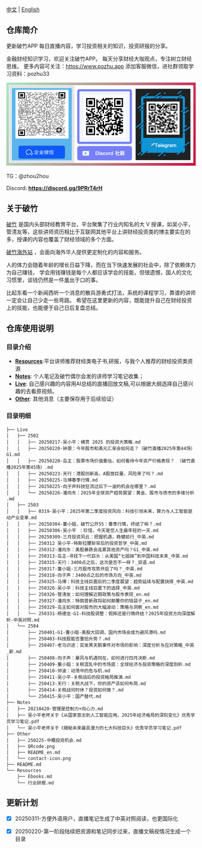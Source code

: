[中文](README.md) | [English](Other/README_en.md)

## 仓库简介

更新破竹APP 每日直播内容，学习投资相关的知识，投资研报的分享。

金融财经知识学习，欢迎关注破竹APP。
每天分享财经大咖观点，专注树立财经思维。
更多内容可关注：https://www.pozhu.app
添加客服微信，进社群领取学习资料：pozhu33

![联系我们](https://github.com/zhouzhoutu/PozhuFinance/blob/main/Other/QRcode.png?raw=true)


TG：@zhou2hou

Discord: **https://discord.gg/9PRrT4rH**



## 关于破竹
[破竹](https://pc.pozhu.com) 是国内头部财经教育平台，平台聚集了行业内知名的大 V 授课，如吴小平，管清友等，这些讲师资历相比于互联网其他平台上讲财经投资类的博主要实在的多，授课的内容也覆盖了财经领域的多个方面。

[破竹海外站](https://www.pozhu.app) ，会面向海外华人提供更定制化的内容和服务。

人的体力会随着年龄的增长日益下降，而在当下快速发展的社会中，除了依赖体力为自己赚钱，
学会用钱赚钱是每个人都应该学会的技能，但很遗憾，国人的文化习惯里，谈钱仍然是一件羞出于口的事。

比起东看一个新闻西听一个消息的散兵游勇式打法，系统的课程学习，靠谱的讲师一定会让自己少走一些弯路。
希望在这里更新的内容，既能提升自己在财经投资上的技能，也能便于自己日后复盘总结。


## 仓库使用说明
### 目录介绍

- [**Resources**](https://github.com/zhouzhoutu/PozhuFinance/tree/main/Resources):平台讲师推荐财经类电子书,研报，与我个人推荐的财经投资类资源
- [**Notes**](https://github.com/zhouzhoutu/PozhuFinance/tree/main/Notes): 个人笔记及破竹偶尔会发的讲师学习笔记收集；
- [**Live**](https://github.com/zhouzhoutu/PozhuFinance/tree/main/Live): 自己感兴趣的内容用AI总结的直播回放文稿,可以根据大纲选择自己感兴趣的去看原视频。
- [**Other**](https://github.com/zhouzhoutu/PozhuFinance/tree/main/Other): 其他消息（主要保存用于后续验证）

### 目录明细
```
├── Live
│   ├── 2502
│   │   ├── 20250217-吴小平：横贯 2025 的投资大策略.md
│   │   ├── 20250220-钟灏：今年股市和美元汇率会如何走？（破竹直播2025年第44场）G1.md
│   │   ├── 20250220-岛主：股票市场价值重估，如何看待今年资产价格表现？ （破竹直播2025年第45场）.md
│   │   ├── 20250223-天行：港股创新高，A股放巨量，风险来了吗？.md
│   │   ├── 20250225-马博春季行情.md
│   │   ├── 20250225-向子声科技狂流过后下一波的机会在哪里？.md
│   │   └── 20250226-潘向东：2025年全球资产趋势展望：黄金、股市与债市的多维分析 .md
│   ├── 2503
│   │   ├── 0319-吴小平：2025年第二季度投资风向：科技引领未来，算力与人工智能驱动产业变革.md
│   │   ├── 20250304-董小姐，破竹公开55：春季行情，终结了嘛？.md
│   │   ├── 20250306-吴小平 ：珍惜，今天是您人生最年轻的一天.md
│   │   ├── 20250309-三月投资风云：把握机遇，稳健前行_中英.md
│   │   ├── 250312 吴小平-特斯拉腰斩背后的投资哲学_中英.md
│   │   ├── 250312-潘向东：美股暴跌会连累其他资产吗？G1_中英.md
│   │   ├── 250313-岛主-寻找下一代巨头：从美国“七姐妹”到中国科技未来_中英.md
│   │   ├── 250315-天行：3400点之后，这次是否不一样？_双语.md
│   │   ├── 250317-董小姐-三月股市攻势开启了吗？_中英.md
│   │   ├── 250318-向子声：3400点之后的市场方向_中英.md
│   │   ├── 250325-马博：科技主线巨震后的二季度展望：趋势延续与配置抉择_中英.md
│   │   ├── 250326-吴小平：科技主线巨震下的选择_中英.md
│   │   ├── 250326-管清友：如何理解近期政策与股市表现_en.md
│   │   ├── 250327-潘向东：特朗普新政将如何颠覆你的钱袋子_en.md
│   │   ├── 250329-岛主如何面对股市的大幅波动：策略与洞察_en.md
│   │   └── 250331-杨德龙-G1-科技股调整：假摔还是行情终结？2025年投资方向深度解析-中英对照.md
│   └── 2504
│       ├── 250401-G1-董小姐-美股大回调，国内市场会成为避风港吗.md
│       ├── 250403-科技股能否重拾升势？.md
│       ├── 250407-老马识途：突发黑天鹅事件对市场的影响：深度分析与应对策略_中英_新.md
│       ├── 250408-向子声：暴风与机遇同在，如何进行四月决断.md
│       ├── 250409-董小姐：关税混乱中的市场底：全球经济与投资策略的深度剖析.md
│       ├── 250410-帅波：动荡中的危与机.md
│       ├── 250411-吴小平-关税战后的投资格局推演.md
│       ├── 250413-天行：关税大战下，你的资产该如何布局.md
│       ├── 250414-关税战何时休？投资如何做？.md
│       └── 250415-吴小平：国产替代.md
├── Notes
│   ├── 20210420-管理是控制力+向心力.md
│   ├── 吴小平老师关于《从国家意志到人工智能应用，2025年经济格局的深刻变化》优秀学员学习笔记.pdf
│   └── 吴小平老师关于《揭秘未来最具潜力的七大科技巨头》优秀学员学习笔记.pdf
├── Other
│   ├── 250225-中概投资机会.md
│   ├── QRcode.png
│   ├── README_en.md
│   └── contact-icon.png
├── README.md
└── Resources
    ├── Ebooks.md
    └── 行业研报.md

```

## 更新计划
- [x] 20250311-方便外语用户，直播笔记生成了中英对照阅读，也更国际化
- [x] 20250220-第一阶段陆续把资源和笔记同步过来，直播文稿视情况生成一个目录

